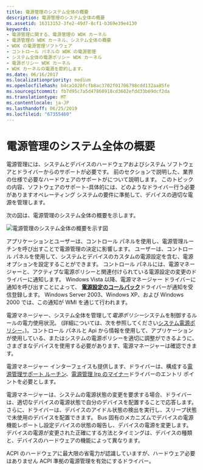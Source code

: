 ```yaml
---
title: 電源管理のシステム全体の概要
description: 電源管理のシステム全体の概要
ms.assetid: 16313152-3fe2-49d7-8cf1-b369e39e4130
keywords:
- 電源管理に関する、電源管理の WDK カーネル
- 電源管理の WDK カーネル、システム全体の概要
- WDK の電源管理ソフトウェア
- コントロール パネルの WDK の電源管理
- システム全体の電源ポリシー WDK カーネル
- 電源ポリシー WDK カーネル
- WDK カーネルの電源を節約します。
ms.date: 06/16/2017
ms.localizationpriority: medium
ms.openlocfilehash: b4ca1020fcfb8ac3702f01706798cdd132aa85fe
ms.sourcegitcommit: fb7d95c7a5d47860918cd3602efdd33b69dcf2da
ms.translationtype: MT
ms.contentlocale: ja-JP
ms.lasthandoff: 06/25/2019
ms.locfileid: "67355460"
---
```

# <a name="system-wide-overview-of-power-management"></a>電源管理のシステム全体の概要





電源管理には、システムとデバイスのハードウェアおよびシステム ソフトウェアとドライバーからのサポートが必要です。 前のセクションで説明した、業界の仕様で必要なハードウェアのサポートがについて説明します。 このトピックの内容、ソフトウェアのサポート-具体的には、どのようなドライバー行う必要がありますオペレーティング システムの要件に準拠して、デバイスの適切な電源を管理します。

次の図は、電源管理のシステム全体の概要を示します。

![電源管理のシステム全体の概要を示す図](images/power-comp.png)

アプリケーションとユーザーは、コントロール パネルを使用し、電源管理ルーチンを呼び出すことで電源管理の決定に影響します。 ユーザーは、コントロール パネルを使用して、システムとデバイスのカスタムの電源設定を含む、電源オプションを設定することができます。 コントロール パネルには、電源マネージャーと、アクティブな電源ポリシーと関連付けられている電源設定の変更のドライバーに通知します。 Windows Vista 以降、電源マネージャー ドライバーに通知を呼び出すことによって、 [**電源設定のコールバック**](https://docs.microsoft.com/windows-hardware/drivers/ddi/content/ntifs/nf-ntifs-poregisterpowersettingcallback)ドライバーが通知を受信登録します。 Windows Server 2003、Windows XP、および Windows 2000 では、この通知が WMI を通じて行われます。

電源マネージャー、システム全体を管理して*電源ポリシー*システムを制御するルールの電力使用状況。 (詳細については、次を参照してください[システム電源ポリシー](system-power-policy.md)。)。コントロール パネルと Api から情報を使用して、アプリケーションが使用している、またはシステムの電源ポリシーを適切に調整ができるように、さまざまなデバイスを使用する必要があります、電源マネージャーは確認できます。

電源マネージャー インターフェイスも提供します、ドライバーは、構成する[電源管理サポート ルーチン](https://docs.microsoft.com/windows-hardware/drivers/ddi/content/index)、[電源管理 Irp のマイナー](https://docs.microsoft.com/windows-hardware/drivers/kernel/power-management-minor-irps)ドライバーのエントリ ポイントを必要とします。

電源マネージャーは、システムの電源状態の変更を要求する場合、ドライバーは、適切なデバイスの電源状態で自分のデバイスを配置することで応答します。 さらに、ドライバーは、デバイスのアイドル状態の検出を実行し、スリープ状態で未使用のデバイスを配置できます。 Bus 固有のメカニズムでデバイスの電源機能レポートし設定デバイスの状態の報告し、デバイスの電源を変更します。 デバイスの電源が変更された正確にする方法とタイミングは、デバイスの種類と、デバイスのハードウェアの機能によって異なります。

ACPI のハードウェアに最大限の省電力が認識していますが、ハードウェア必要はありません ACPI 準拠の電源管理を有効にするドライバー。

 

 




